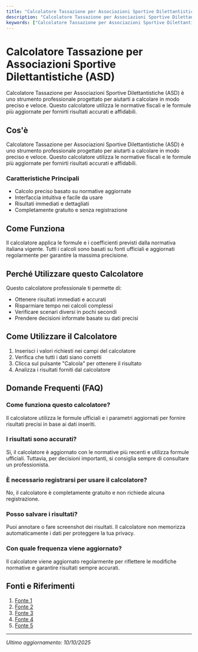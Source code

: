 ```yaml
---
title: "Calcolatore Tassazione per Associazioni Sportive Dilettantistiche (ASD)"
description: "Calcolatore Tassazione per Associazioni Sportive Dilettantistiche (ASD) è uno strumento professionale progettato per aiutarti a calcolare in modo preciso e veloce. Questo calcolatore utilizza le normative fiscali e le formule più aggiornate per fornirti risultati accurati e affidabili."
keywords: ["Calcolatore Tassazione per Associazioni Sportive Dilettantistiche (ASD)", "calcolatore", "calcolo online"]
---
```


# Calcolatore Tassazione per Associazioni Sportive Dilettantistiche (ASD)

Calcolatore Tassazione per Associazioni Sportive Dilettantistiche (ASD) è uno strumento professionale progettato per aiutarti a calcolare in modo preciso e veloce. Questo calcolatore utilizza le normative fiscali e le formule più aggiornate per fornirti risultati accurati e affidabili.

## Cos'è

Calcolatore Tassazione per Associazioni Sportive Dilettantistiche (ASD) è uno strumento professionale progettato per aiutarti a calcolare in modo preciso e veloce. Questo calcolatore utilizza le normative fiscali e le formule più aggiornate per fornirti risultati accurati e affidabili.

### Caratteristiche Principali

- Calcolo preciso basato su normative aggiornate
- Interfaccia intuitiva e facile da usare
- Risultati immediati e dettagliati
- Completamente gratuito e senza registrazione

## Come Funziona

Il calcolatore applica le formule e i coefficienti previsti dalla normativa italiana vigente. Tutti i calcoli sono basati su fonti ufficiali e aggiornati regolarmente per garantire la massima precisione.

## Perché Utilizzare questo Calcolatore

Questo calcolatore professionale ti permette di:

- Ottenere risultati immediati e accurati
- Risparmiare tempo nei calcoli complessi
- Verificare scenari diversi in pochi secondi
- Prendere decisioni informate basate su dati precisi

## Come Utilizzare il Calcolatore

1. Inserisci i valori richiesti nei campi del calcolatore
2. Verifica che tutti i dati siano corretti
3. Clicca sul pulsante "Calcola" per ottenere il risultato
4. Analizza i risultati forniti dal calcolatore

## Domande Frequenti (FAQ)

### Come funziona questo calcolatore?

Il calcolatore utilizza le formule ufficiali e i parametri aggiornati per fornire risultati precisi in base ai dati inseriti.

### I risultati sono accurati?

Sì, il calcolatore è aggiornato con le normative più recenti e utilizza formule ufficiali. Tuttavia, per decisioni importanti, si consiglia sempre di consultare un professionista.

### È necessario registrarsi per usare il calcolatore?

No, il calcolatore è completamente gratuito e non richiede alcuna registrazione.

### Posso salvare i risultati?

Puoi annotare o fare screenshot dei risultati. Il calcolatore non memorizza automaticamente i dati per proteggere la tua privacy.

### Con quale frequenza viene aggiornato?

Il calcolatore viene aggiornato regolarmente per riflettere le modifiche normative e garantire risultati sempre accurati.

## Fonti e Riferimenti

1. [Fonte 1](https://www.diasport.it/calc.sportiva/index.html)
2. [Fonte 2](https://www.regimeminimi.com/calcolo-delle-tasse-le-associazioni-sportive/)
3. [Fonte 3](https://golee.it/tassazione-associazioni-sportive/)
4. [Fonte 4](https://www.asso360.it/riforma-dello-sport/come-si-calcolano-i-compensi-sportivi-guida-rapida-e-video-tutorial/)
5. [Fonte 5](https://www.asisportfisco.it/come-si-calcola-lirap-per-le-asd-e-le-ssd-una-guida-semplice/)

---

*Ultimo aggiornamento: 10/10/2025*
